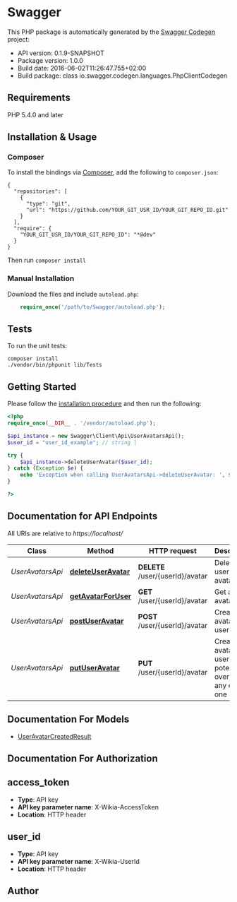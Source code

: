 # Swagger

This PHP package is automatically generated by the [Swagger Codegen](https://github.com/swagger-api/swagger-codegen) project:

- API version: 0.1.9-SNAPSHOT
- Package version: 1.0.0
- Build date: 2016-06-02T11:26:47.755+02:00
- Build package: class io.swagger.codegen.languages.PhpClientCodegen

## Requirements

PHP 5.4.0 and later

## Installation & Usage
### Composer

To install the bindings via [Composer](http://getcomposer.org/), add the following to `composer.json`:

```
{
  "repositories": [
    {
      "type": "git",
      "url": "https://github.com/YOUR_GIT_USR_ID/YOUR_GIT_REPO_ID.git"
    }
  ],
  "require": {
    "YOUR_GIT_USR_ID/YOUR_GIT_REPO_ID": "*@dev"
  }
}
```

Then run `composer install`

### Manual Installation

Download the files and include `autoload.php`:

```php
    require_once('/path/to/Swagger/autoload.php');
```

## Tests 

To run the unit tests:

```
composer install
./vendor/bin/phpunit lib/Tests
```

## Getting Started

Please follow the [installation procedure](#installation--usage) and then run the following:

```php
<?php
require_once(__DIR__ . '/vendor/autoload.php');

$api_instance = new Swagger\Client\Api\UserAvatarsApi();
$user_id = "user_id_example"; // string | 

try {
    $api_instance->deleteUserAvatar($user_id);
} catch (Exception $e) {
    echo 'Exception when calling UserAvatarsApi->deleteUserAvatar: ', $e->getMessage(), "\n";
}

?>
```

## Documentation for API Endpoints

All URIs are relative to *https://localhost/*

Class | Method | HTTP request | Description
------------ | ------------- | ------------- | -------------
*UserAvatarsApi* | [**deleteUserAvatar**](docs/UserAvatarsApi.md#deleteuseravatar) | **DELETE** /user/{userId}/avatar | Delete the users avatar
*UserAvatarsApi* | [**getAvatarForUser**](docs/UserAvatarsApi.md#getavatarforuser) | **GET** /user/{userId}/avatar | Get an user avatar
*UserAvatarsApi* | [**postUserAvatar**](docs/UserAvatarsApi.md#postuseravatar) | **POST** /user/{userId}/avatar | Creates an avatar for a user
*UserAvatarsApi* | [**putUserAvatar**](docs/UserAvatarsApi.md#putuseravatar) | **PUT** /user/{userId}/avatar | Create an avatar for a user, potentially overwriting any existing one


## Documentation For Models

 - [UserAvatarCreatedResult](docs/UserAvatarCreatedResult.md)


## Documentation For Authorization


## access_token

- **Type**: API key 
- **API key parameter name**: X-Wikia-AccessToken
- **Location**: HTTP header

## user_id

- **Type**: API key 
- **API key parameter name**: X-Wikia-UserId
- **Location**: HTTP header


## Author




